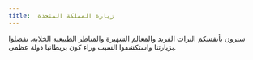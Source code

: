 ```yaml
---
title:  زيارة المملكة المتحدة
---
```


سترون بأنفسكم التراث الفريد والمعالم الشهيرة والمناظر الطبيعية الخلابة. تفضلوا بزيارتنا واستكشفوا السبب وراء كون بريطانيا دولة عظمى.
